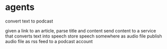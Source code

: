 # agents
convert text to podcast

given a link to an article, parse title and content
send content to a service that converts text into speech
store speech somewhere as audio file
publish audio file as rss feed to a podcast account

